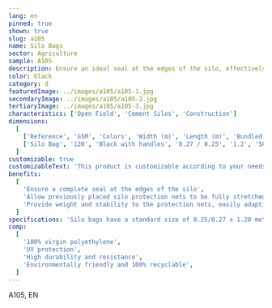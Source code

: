 ```yaml
---
lang: en
pinned: true
shown: true
slug: a105
name: Silo Bags
sector: Agriculture
sample: A105
description: Ensure an ideal seal at the edges of the silo, effectively isolating the silage contained within.
color: black
category: d
featuredImage: ../images/a105/a105-1.jpg
secondaryImage: ../images/a105/a105-2.jpg
tertiaryImage: ../images/a105/a105-3.jpg
characteristics: ['Open Field', 'Cement Silos', 'Construction']
dimensions:
  [
    ['Reference', 'GSM', 'Colors', 'Width (m)', 'Length (m)', 'Bundled (pcs)', 'Pallets (pcs)'],
    ['Silo Bag', '120', 'Black with handles', '0.27 / 0.25', '1.2', '50', '4000'],
  ]
customizable: true
customizableText: 'This product is customizable according to your needs. Contact us for more information.'
benefits:
  [
    'Ensure a complete seal at the edges of the silo',
    'Allow previously placed silo protection nets to be fully stretched',
    'Provide weight and stability to the protection nets, easily adapting to all irregularities of the silo',
  ]
specifications: 'Silo bags have a standard size of 0.25/0.27 x 1.20 meters and can be filled with materials such as gravel. After fully stretching the silo protection nets to prevent the entry of air, apply the silo bags to the ends and/or on top of the silo to immobilize the protection nets.'
comp:
  [
    '100% virgin polyethylene',
    'UV protection',
    'High durability and resistance',
    'Environmentally friendly and 100% recyclable',
  ]
---
```


A105, EN
